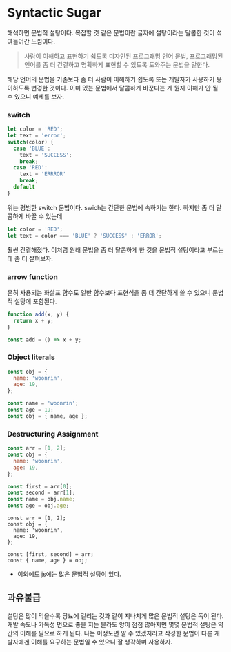 # Syntactic Sugar
해석하면 문법적 설탕이다. 복잡할 것 같은 문법이란 글자에 설탕이라는 달콤한 것이 섞여들어간 느낌이다.
> 사람이 이해하고 표현하기 쉽도록 디자인된 프로그래밍 언어 문법, 프로그래밍된 언어를 좀 더 간결하고 명확하게 표현할 수 있도록 도와주는 문법을 말한다.

해당 언어의 문법을 기존보다 좀 더 사람이 이해하기 쉽도록 또는 개발자가 사용하기 용이하도록 변경한 것이다.
이미 있는 문법에서 달콤하게 바꾼다는 게 뭔지 이해가 안 될 수 있으니 예제를 보자.

### switch
```js
let color = 'RED';
let text = 'error';
switch(color) {
  case 'BLUE':
    text = 'SUCCESS';
    break;
  case 'RED':
    text = 'ERRROR'
    break;
  default
}
```
위는 평범한 switch 문법이다. swich는 간단한 문법에 속하기는 한다. 하지만 좀 더 달콤하게 바꿀 수 있는데
```js
let color = 'RED';
let text = color === 'BLUE' ? 'SUCCESS' : 'ERROR';
```
훨씬 간결해졌다. 이처럼 원래 문법을 좀 더 달콤하게 한 것을 문법적 설탕이라고 부르는데 좀 더 살펴보자.

### arrow function
흔히 사용되는 화살표 함수도 일반 함수보다 표현식을 좀 더 간단하게 쓸 수 있으니 문법적 설탕에 포함된다.
```js
function add(x, y) {
  return x + y;
}
```
```js
const add = () => x + y;
```

### Object literals
```js
const obj = {
  name: 'woonrin',
  age: 19,
};
```
```js
const name = 'woonrin';
const age = 19;
const obj = { name, age };
```

### Destructuring Assignment
```js
const arr = [1, 2];
const obj = {
  name: 'woonrin',
  age: 19,
};

const first = arr[0];
const second = arr[1];
const name = obj.name;
const age = obj.age;
```
```
const arr = [1, 2];
const obj = {
  name: 'woonrin',
  age: 19,
};

const [first, second] = arr;
const { name, age } = obj;
```

* 이외에도 js에는 많은 문법적 설탕이 있다.

## 과유불급
설탕은 많이 먹을수록 당뇨에 걸리는 것과 같이 지나치게 많은 문법적 설탕은 독이 된다.
개발 속도나 가독성 면으로 좋을 지는 몰라도 양이 점점 많아지면 몇몇 문법적 설탕은 약간의 이해를 필요로 하게 된다.
나는 이정도면 알 수 있겠지라고 작성한 문법이 다른 개발자에겐 이해를 요구하는 문법일 수 있으니 잘 생각하며 사용하자.
